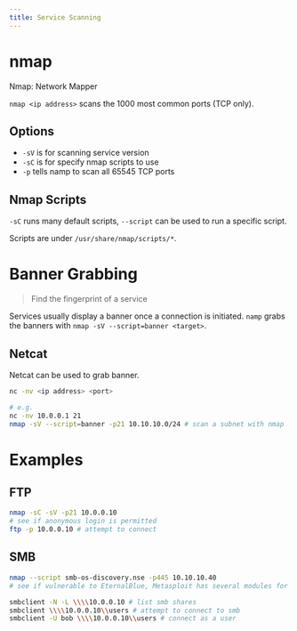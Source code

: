 ```yaml
---
title: Service Scanning
---
```


# nmap

Nmap: Network Mapper

`nmap <ip address>` scans the 1000 most common ports (TCP only).

## Options

- `-sV` is for scanning service version
- `-sC` is for specify nmap scripts to use
- `-p` tells namp to scan all 65545 TCP ports

## Nmap Scripts

`-sC` runs many default scripts, `--script` can be used to run a specific script.

Scripts are under `/usr/share/nmap/scripts/*`.

# Banner Grabbing

> Find the fingerprint of a service

Services usually display a banner once a connection is initiated. `namp` grabs the banners with `nmap -sV --script=banner <target>`.

## Netcat

Netcat can be used to grab banner.

```bash
nc -nv <ip address> <port>

# e.g.
nc -nv 10.0.0.1 21
nmap -sV --script=banner -p21 10.10.10.0/24 # scan a subnet with nmap
```

# Examples

## FTP

```bash
nmap -sC -sV -p21 10.0.0.10
# see if anonymous login is permitted
ftp -p 10.0.0.10 # attempt to connect
```

## SMB

```bash
nmap --script smb-os-discovery.nse -p445 10.10.10.40
# see if vulnerable to EternalBlue, Metasploit has several modules for EternalBlue

smbclient -N -L \\\\10.0.0.10 # list smb shares
smbclient \\\\10.0.0.10\\users # attempt to connect to smb
smbclient -U bob \\\\10.0.0.10\\users # connect as a user
```
